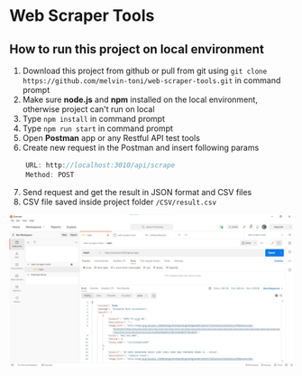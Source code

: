 # Web Scraper Tools

## How to run this project on local environment
1. Download this project from github or pull from git using ```git clone https://github.com/melvin-toni/web-scraper-tools.git``` in command prompt
2. Make sure **node.js** and **npm** installed on the local environment, otherwise project can't run on local
3. Type ```npm install``` in command prompt
4. Type ```npm run start``` in command prompt
5. Open **Postman** app or any Restful API test tools
6. Create new request in the Postman and insert following params
```javascript
    URL: http://localhost:3010/api/scrape
    Method: POST
```
7. Send request and get the result in JSON format and CSV files
8. CSV file saved inside project folder ```/CSV/result.csv```

![Screenshot](./installer/postman-example.jpg?raw=true "Postman example")